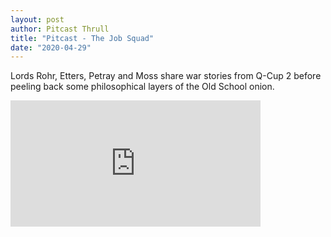 ```yaml
---
layout: post
author: Pitcast Thrull
title: "Pitcast - The Job Squad"
date: "2020-04-29"
---
```


Lords Rohr, Etters, Petray and Moss share war stories from Q-Cup 2 before peeling back some philosophical layers of the Old School onion.

<iframe src="https://anchor.fm/pitcast/embed/episodes/The-Job-Squad-edcpj1" height="202px" width="400px" frameborder="0" scrolling="no"></iframe>
